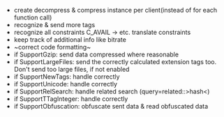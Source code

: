- create decompress & compress instance per client(instead of for each function call)
- recognize & send more tags
- recognize all constraints C_AVAIL -> etc. translate constraints
- keep track of additional info like bitrate
- ~correct code formatting~
- if SupportGzip: send data compressed where reasonable
-	if SupportLargeFiles: send the correctly calculated extension tags too. Don't send too large files, if not enabled
- if SupportNewTags: handle correctly
- if SupportUnicode: handle correctly
- if SupportRelSearch: handle related search (query=related::>hash<)
-	if SupportTTagInteger: handle correctly
- if SupportObfuscation: obfuscate sent data & read obfuscated data
